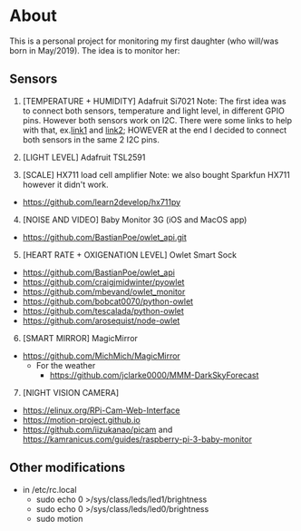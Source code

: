 # About
This is a personal project for monitoring my first daughter (who will/was born in May/2019). The idea is to monitor her:

## Sensors
1. [TEMPERATURE + HUMIDITY] Adafruit Si7021
Note: The first idea was to connect both sensors, temperature and light level, in different GPIO pins. However both sensors work on I2C. There were some links to help with that, ex.[link1](https://www.instructables.com/id/Raspberry-PI-Multiple-I2c-Devices/) and [link2](https://docs.pycom.io/firmwareapi/pycom/machine/i2c.html); HOWEVER at the end I decided to connect both sensors in the same 2 I2C pins.

2. [LIGHT LEVEL] Adafruit TSL2591

3. [SCALE] HX711 load cell amplifier
Note: we also bought Sparkfun HX711 however it didn't work.
- https://github.com/learn2develop/hx711py

4. [NOISE AND VIDEO] Baby Monitor 3G (iOS and MacOS app)
- https://github.com/BastianPoe/owlet_api.git

5. [HEART RATE + OXIGENATION LEVEL] Owlet Smart Sock
- https://github.com/BastianPoe/owlet_api
- https://github.com/craigjmidwinter/pyowlet
- https://github.com/mbevand/owlet_monitor
- https://github.com/bobcat0070/python-owlet
- https://github.com/tescalada/python-owlet 
- https://github.com/arosequist/node-owlet

6. [SMART MIRROR] MagicMirror
- https://github.com/MichMich/MagicMirror
  - For the weather
    - https://github.com/jclarke0000/MMM-DarkSkyForecast

7. [NIGHT VISION CAMERA] 
- https://elinux.org/RPi-Cam-Web-Interface
- https://motion-project.github.io
- https://github.com/iizukanao/picam and https://kamranicus.com/guides/raspberry-pi-3-baby-monitor

## Other modifications
- in /etc/rc.local
    - sudo echo 0 >/sys/class/leds/led1/brightness
    - sudo echo 0 >/sys/class/leds/led0/brightness
    - sudo motion

  
